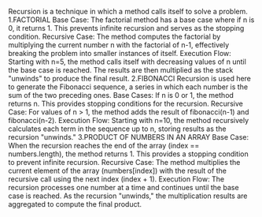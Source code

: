 Recursion is a technique in which a method calls itself to solve a problem.
1.FACTORIAL
Base Case: The factorial method has a base case where if n is 0, it returns 1. This prevents infinite recursion and serves as the stopping condition.
Recursive Case: The method computes the factorial by multiplying the current number n with the factorial of n-1, effectively breaking the problem into smaller instances of itself.
Execution Flow: Starting with n=5, the method calls itself with decreasing values of n until the base case is reached. The results are then multiplied as the stack "unwinds" to produce the final result.
2.FIBONACCI
Recursion is used here to generate the Fibonacci sequence, a series in which each number is the sum of the two preceding ones.
Base Cases: If n is 0 or 1, the method returns n. This provides stopping conditions for the recursion.
Recursive Case: For values of n > 1, the method adds the result of fibonacci(n-1) and fibonacci(n-2).
Execution Flow: Starting with n=10, the method recursively calculates each term in the sequence up to n, storing results as the recursion "unwinds."
3.PRODUCT OF NUMBERS IN AN ARRAY
Base Case: When the recursion reaches the end of the array (index == numbers.length), the method returns 1. This provides a stopping condition to prevent infinite recursion.
Recursive Case: The method multiplies the current element of the array (numbers[index]) with the result of the recursive call using the next index (index + 1).
Execution Flow: The recursion processes one number at a time and continues until the base case is reached. As the recursion "unwinds," the multiplication results are aggregated to compute the final product.
